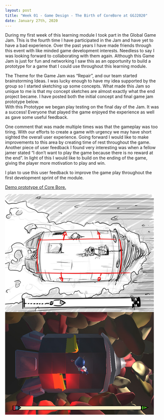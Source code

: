 ```yaml
---
layout: post
title: "Week 01 - Game Design - The Birth of CoreBore at GGJ2020"
date: January 27th, 2020
---
```


During my first week of this learning module I took part in the Global Game Jam.  This is the fourth time I have participated in the Jam and have yet to have a bad experience.  Over the past years I have made friends through this event with like minded game development interests.  Needless to say I was looking forward to collaborating with them again.  Although this Game Jam is just for fun and networking I saw this as an opportunity to build a prototype for a game that I could use throughout this learning module.  

   The Theme for the Game Jam was “Repair”, and our team started brainstorming Ideas.  I was lucky enough to have my idea supported by the group so I started sketching up some concepts. What made this Jam so unique to me is that my concept sketches are almost exactly what the end project became.  I have posted both the initial concept and final game jam prototype below.  
   With this Prototype we began play testing on the final day of the Jam.  It was a success! Everyone that played the game enjoyed the experience as well as gave some useful feedback.
   
One comment that was made multiple times was that the gameplay was too tiring. With our efforts to create a game with urgency we may have short sighted the overall user experience.  Going forward I would like to make improvements to this area by creating time of rest throughout the game. Another piece of user feedback I found very interesting was when a fellow jamer stated “I don’t want to play the game because there is no reward at the end”. In light of this I would like to build on the ending of the game, giving the player more motivation to play and win. 

I plan to use this user feedback to improve the game play throughout the first development sprint of the module.  

<a href=“https://rockclaw.itch.io/core-bore”>Demo prototype of Core Bore.</a>

<img src="/_images/CB_comparison.jpg" alt="hi" class="inline"/>
